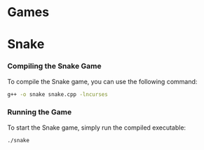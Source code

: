 # Games

# Snake

### Compiling the Snake Game

To compile the Snake game, you can use the following command:

```bash
g++ -o snake snake.cpp -lncurses
```

### Running the Game

To start the Snake game, simply run the compiled executable:

```bash
./snake
```
